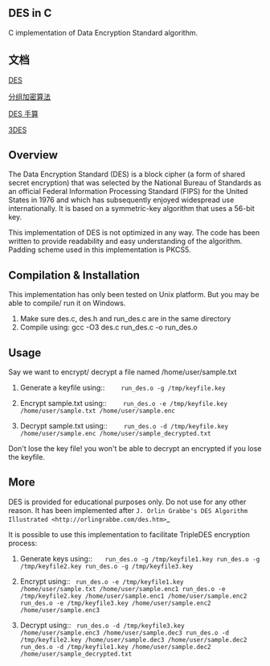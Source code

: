 ## DES in C
C implementation of Data Encryption Standard algorithm.

## 文档
[DES](https://github.com/liukuo362573/DES/blob/master/DES.md)

[分组加密算法](https://github.com/liukuo362573/DES/blob/master/%E5%88%86%E7%BB%84%E5%8A%A0%E5%AF%86%E7%AE%97%E6%B3%95.md)

[DES 手算](https://github.com/liukuo362573/DES/blob/master/DES%E6%89%8B%E7%AE%97.pdf)

[3DES](https://github.com/liukuo362573/DES/blob/master/3DES.md)

## Overview
The Data Encryption Standard (DES) is a block cipher (a form of shared secret encryption) that was selected by the National 
Bureau of Standards as an official Federal Information Processing Standard (FIPS) for the United States in 1976 and which 
has subsequently enjoyed widespread use internationally. It is based on a symmetric-key algorithm that uses a 56-bit key.

This implementation of DES is not optimized in any way. The code has been written to provide readability and easy 
understanding of the algorithm. Padding scheme used in this implementation is PKCS5.

## Compilation & Installation
This implementation has only been tested on Unix platform. But you may be able to compile/ run it on Windows.

1. Make sure des.c, des.h and run_des.c are in the same directory 
2. Compile using: gcc -O3 des.c run_des.c -o run_des.o   

## Usage
Say we want to encrypt/ decrypt a file named /home/user/sample.txt

1. Generate a keyfile using::
`    run_des.o -g /tmp/keyfile.key`

2. Encrypt sample.txt using::
`    run_des.o -e /tmp/keyfile.key /home/user/sample.txt /home/user/sample.enc`

3. Decrypt sample.txt using::
`    run_des.o -d /tmp/keyfile.key /home/user/sample.enc /home/user/sample_decrypted.txt`

Don't lose the key file! you won't be able to decrypt an encrypted if you lose the keyfile.

## More
DES is provided for educational purposes only. Do not use for any other reason.
It has been implemented after `J. Orlin Grabbe's DES Algorithm Illustrated <http://orlingrabbe.com/des.htm>`_

It is possible to use this implementation to facilitate TripleDES encryption process:

1. Generate keys using::
`   run_des.o -g /tmp/keyfile1.key
    run_des.o -g /tmp/keyfile2.key
    run_des.o -g /tmp/keyfile3.key`

2. Encrypt using::
`
    run_des.o -e /tmp/keyfile1.key /home/user/sample.txt /home/user/sample.enc1
    run_des.o -e /tmp/keyfile2.key /home/user/sample.enc1 /home/user/sample.enc2
    run_des.o -e /tmp/keyfile3.key /home/user/sample.enc2 /home/user/sample.enc3`

3. Decrypt using::
`
    run_des.o -d /tmp/keyfile3.key /home/user/sample.enc3 /home/user/sample.dec3
    run_des.o -d /tmp/keyfile2.key /home/user/sample.dec3 /home/user/sample.dec2
    run_des.o -d /tmp/keyfile1.key /home/user/sample.dec2 /home/user/sample_decrypted.txt`
